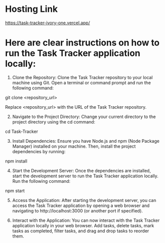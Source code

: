 # Hosting Link

https://task-tracker-ivory-one.vercel.app/

# Here are clear instructions on how to run the Task Tracker application locally:

1. Clone the Repository:
Clone the Task Tracker repository to your local machine using Git. Open a terminal or command prompt and run the following command:

git clone <repository_url>

Replace <repository_url> with the URL of the Task Tracker repository.

2. Navigate to the Project Directory:
Change your current directory to the project directory using the cd command:

cd Task-Tracker

3. Install Dependencies:
Ensure you have Node.js and npm (Node Package Manager) installed on your machine. Then, install the project dependencies by running:

npm install

4. Start the Development Server:
Once the dependencies are installed, start the development server to run the Task Tracker application locally. Run the following command:

npm start

5. Access the Application:
After starting the development server, you can access the Task Tracker application by opening a web browser and navigating to http://localhost:3000 (or another port if specified).

6. Interact with the Application:
You can now interact with the Task Tracker application locally in your web browser. Add tasks, delete tasks, mark tasks as completed, filter tasks, and drag and drop tasks to reorder them.
